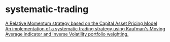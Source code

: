 # systematic-trading
 
[A Relative Momentum strategy based on the Capital Asset Pricing Model](https://github.com/martina-torce/systematic-trading/blob/main/CAPM-RelativeMomentum.ipynb)  
[An implementation of a systematic trading strategy using Kaufman's Moving Average indicator and Inverse Volatility portfolio weighting.](https://github.com/martina-torce/systematic-trading/blob/main/KAMA-InverseVolatility.ipynb)
